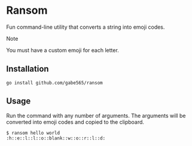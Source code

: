 # Ransom

Fun command-line utility that converts a string into emoji codes.

> [!NOTE]
> You must have a custom emoji for each letter.

## Installation

```shell
go install github.com/gabe565/ransom
```

## Usage

Run the command with any number of arguments. The arguments will be converted into emoji codes and copied to the clipboard.

```shell
$ ransom hello world
:h::e::l::l::o::blank::w::o::r::l::d:
```
